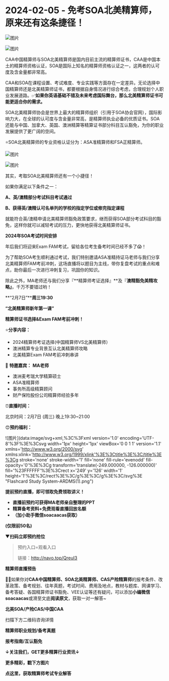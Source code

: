 # 2024-02-05 - 免考SOA北美精算师，原来还有这条捷径！

![图片](https://mmbiz.qpic.cn/mmbiz_jpg/mK3FpI9af4kg4PH3You8v1p2s4zAl35ZxNnxg0MdNmVTvH2IJcatox7FnBcNAnYE4JN8ZPBDeK1yLvRwqaptmA/640?wx_fmt=jpeg&wxfrom=5&wx_lazy=1&wx_co=1&tp=webp)

![图片](https://mmbiz.qpic.cn/mmbiz_gif/mK3FpI9af4kg4PH3You8v1p2s4zAl35ZQkpnCFrL4sxibTsCHduia44N0WRpw0ibe62rGfxowYB0ZzQROPDAlhh3Q/640?wx_fmt=gif&wxfrom=5&wx_lazy=1&tp=webp)

CAA中国精算师与SOA北美精算师是国内目前主流的精算师证书，CAA是中国本土的精算师资格认证，SOA是国际上知名的精算师资格认证之一，这两者的认可度及含金量都非常高。

CAA和SOA在课程设置、考试难度、专业实践等方面存在一定差异。无论选择中国精算师还是北美精算师证书，都要根据自身情况进行综合考虑，合理规划个人职业发展道路。✅**如果你英语基础不错及未来考虑国际舞台，那么北美精算师证书可能更适合你的需求。**

SOA北美精算师协会是世界上最大的精算师组织（引用于SOA协会官网），国际影响力大，在全球的认可度与含金量非常高，是精算师执业必备的优质证书。SOA还能与中国、加拿大、英国、澳洲精算等精算证书部分科目互认豁免，为你的职业发展提供了更广阔的空间。

⭐SOA北美精算师的专业资格认证分为：ASA准精算师和FSA正精算师。

![图片](https://mmbiz.qpic.cn/sz_mmbiz_png/mK3FpI9af4mbjeicBnvUuTmbf9u8APQMa1gNZAk55LEWJ7PJ4gZqXuoocL6nDd94Ic3pib3TP6sOnCVSibMn7KK3Q/640?wx_fmt=png&from=appmsg&tp=webp&wxfrom=5&wx_lazy=1)

![图片](https://mmbiz.qpic.cn/sz_mmbiz_png/mK3FpI9af4mbjeicBnvUuTmbf9u8APQMaNfucDmU3859E0zdIP9MMg2EGickzBDZxcRQupKN0xdRk3wvFxVQiaXCw/640?wx_fmt=png&from=appmsg&tp=webp&wxfrom=5&wx_lazy=1)

其实，考取SOA北美精算师还有一个小捷径！

如果你满足以下条件之一：

**A、英/澳精部分考试科目考试通过**

**B、获得英/澳精认可名单列的学校的指定学位或修完指定课程**

就能符合英/澳精申请北美精算师豁免政策要求，继而获得SOA部分考试科目的豁免，这样你就可以减轻考试的压力，更快地获得北美精算师证书。


**2024年SOA考试时间安排**


年后我们将迎来Exam FAM考试，留给各位考生备考时间已经不多了😱！

为了帮助SOA考生顺利通过考试，我们特别邀请ASA准精持证马老师与我们分享北美精算师FAM考前冲刺，这场直播将以题目为主线，带你复盘考试的重点和难点，助你最后一次进行冲刺复习，巩固你的知识。

除此之外，MA老师还与我们分享『**精算师考证选择』**及『**澳精豁免美精攻略』**，千万不要错过哟！


**“2月7日”****周三19:30**

**“北美精算师新年第一课”**

**精算师证书选择&Exam FAM考前冲刺！**

⭐**分享内容：**

* 2024精算师考证选择(中国精算师VS北美精算师）
* 澳洲精算专业背景互认北美精算师攻略
* 北美精算Exam FAM考前冲刺串讲

**👦** **特邀嘉宾：** **MA老师**

* 澳洲麦考瑞大学精算硕士
* ASA准精算师
* 事务所高级精算顾问
* 财产保险股份公司精算师经验多年

⏰**直播时间：**

北京时间：2月7日 (周三) 晚上19:30~21:00

😍**预约福利：**

![图片](data:image/svg+xml,%3C%3Fxml version='1.0' encoding='UTF-8'%3F%3E%3Csvg width='1px' height='1px' viewBox='0 0 1 1' version='1.1' xmlns='http://www.w3.org/2000/svg' xmlns:xlink='http://www.w3.org/1999/xlink'%3E%3Ctitle%3E%3C/title%3E%3Cg stroke='none' stroke-width='1' fill='none' fill-rule='evenodd' fill-opacity='0'%3E%3Cg transform='translate(-249.000000, -126.000000)' fill='%23FFFFFF'%3E%3Crect x='249' y='126' width='1' height='1'%3E%3C/rect%3E%3C/g%3E%3C/g%3E%3C/svg%3E "Flashcard Study System-ARDMS(1).png")

**提前预约直播，即可领取免费领取讲义！**

* **直播前预约可获得MA老师亲自整理的PPT**
* **精算备考资料+免费观看直播回放名额**
* **（加小助手微信soacaacas获取）**

****(仅限前50名)****

▼**扫码立即预约抢位**

> 预约入口=观看入口
>
> 链接：http://navo.top/QreuI3


**精算师直播预告**​

**💁‍♀️**如果你对**CAA中国精算师、SOA北美精算师、CAS产险精算师**的报考条件、改革政策、备考规划、往年真题，考试时间、费用及地点，教材与题库、网课学习、备考答疑、各国精算师证书豁免、VEE认证等还有疑问，可以添加**小编微信soacaacas**或滑至文底**阅读原文**，获取一对一解答~

**北美SOA/产险CAS/中国CAA**

扫描下方二维码咨询详情


**精算师职业规划/备考真题**

**报考指南/互认豁免**

**↓关注我们，GET更多精算行业资讯↓**



**更多精彩，戳下方图片**


[](http://mp.weixin.qq.com/s?__biz=Mzg5ODgxNDE0NQ==&mid=2247496095&idx=1&sn=1652ad043d7583602c430bfc3007aac3&chksm=c05e6831f729e127b771f250531ddbc5e5fa382e199b4a6f49c73a6c8a3b21102ab8fe3e879f&scene=21#wechat_redirect)

[](http://mp.weixin.qq.com/s?__biz=Mzg5ODgxNDE0NQ==&mid=2247493501&idx=1&sn=7620e474746373a659fe5ef89fbb7cd2&chksm=c05e7ed3f729f7c511ae682b3857e983df48e50f8605ed66cb2ef2297a4871ede24978a97033&scene=21#wechat_redirect)

[](http://mp.weixin.qq.com/s?__biz=Mzg5ODgxNDE0NQ==&mid=2247485880&idx=1&sn=0ba2bf0e4451dec32a929e06b118121c&chksm=c05d9016f72a1900fe9894195b322250dec7c7456ca30c5cce94ae6819d30bc65094e2e2719d&scene=21#wechat_redirect)

[](http://mp.weixin.qq.com/s?__biz=Mzg5ODgxNDE0NQ==&mid=2247483716&idx=1&sn=e1df2885756e4f4a72d0567ffa4690bb&chksm=c05d98eaf72a11fca6a29c8eb62754a0b92898373d1de868332308fafe026d4c456fc0f4653f&scene=21#wechat_redirect)

[](http://mp.weixin.qq.com/s?__biz=Mzg5ODgxNDE0NQ==&mid=2247484305&idx=1&sn=faae400b6a109a99b390d9cf3b2e4c29&chksm=c05d9a3ff72a1329c36d211fdd502501b728c1692d079cf95ee41fd0269002f7c72cffff1ad0&scene=21#wechat_redirect)




**点这里，获取精算师考试专业解答**